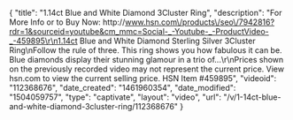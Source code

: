 {
    "title": "1.14ct Blue and White Diamond 3Cluster Ring",
    "description": "For More Info or to Buy Now: http:\/\/www.hsn.com\/products\/seo\/7942816?rdr=1&sourceid=youtube&cm_mmc=Social-_-Youtube-_-ProductVideo-_-459895\r\n1.14ct Blue and White Diamond Sterling Silver 3Cluster Ring\nFollow the rule of three. This ring shows you how fabulous it can be. Blue diamonds display their stunning glamour in a trio of...\r\nPrices shown on the previously recorded video may not represent the current price.  View hsn.com to view the current selling price. HSN Item #459895",
    "videoid": "112368676",
    "date_created": "1461960354",
    "date_modified": "1504059757",
    "type": "captivate",
    "layout": "video",
    "url": "\/v\/1-14ct-blue-and-white-diamond-3cluster-ring\/112368676"
}
